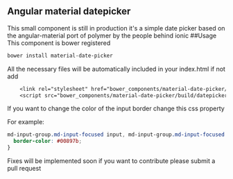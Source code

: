 ## Angular material datepicker
This small component is still in production it's a simple date picker based on the angular-material port of polymer by the people behind ionic
##Usage
This component is bower registered 
```css
bower install material-date-picker
```
All the necessary files will be automatically included in your index.html if not add
```css
    <link rel="stylesheet" href="bower_components/material-date-picker/build/styles/main.css" />
    <script src="bower_components/material-date-picker/build/datepicker.js"></script>
```

If you want to change the color of the input border change this css property

For example:
```css
md-input-group.md-input-focused input, md-input-group.md-input-focused textarea, .md-input-group.md-input-focused input, .md-input-group.md-input-focused textarea {
  border-color: #00897b;
}
```

Fixes will be implemented soon if you want to contribute please submit a pull request
